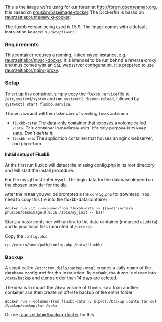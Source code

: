 This is the image we're using for our forum at http://forum.openseamap.org.
It is based on [phusion/baseimage-docker](https://github.com/phusion/baseimage-docker).
The Dockerfile is based on [raumzeitlabor/mediawiki-docker](https://github.com/raumzeitlabor/mediawiki-docker).

The fluxbb version being used is 1.5.9. The image comes with a
default installation housed in `/data/fluxbb`.

### Requirements

This container requires a running, linked mysql instance, e.g.
[raumzeitlabor/mysql-docker](https://github.com/raumzeitlabor/mysql-docker). It
is intended to be run behind a reverse-proxy and thus comes with an SSL
webserver configuration.
It is prepared to use [raumzeitlabor/nginx-proxy](https://github.com/raumzeitlabor/nginx-proxy).

### Setup

To set up this container, simply copy the `fluxbb.service` file to
`/etc/systemd/system` and run `systemctl daemon-reload`, followed by `systemctl
start fluxbb.service`.

The service unit will then take care of creating two containers:

* `fluxbb-data`: The data-only container that exposes a volume called
`/data`. This container immediately exits. It's only purpose is to keep state.
_Don't delete it._
* `fluxbb-web`: The application container that houses an nginx webserver,
and php5-fpm.

#### Initial setup of FluxBB

At the first run fluxbb will detect the missing config.php in its root directory
and will start the install procedure.

For the mysql host enter `mysql`. The login data for the database depend on the
chosen provider for the db.

After the install you will be prompted a file `config.php` for download. You need
to copy this file into the fluxbb-data container:

```
docker run -it --volumes-from fluxbb-data -v $(pwd):/extern phusion/baseimage:0.9.16 /sbin/my_init -- bash
```
Starts a basic container with an link to the data container (mounted at `/data`)
and to your local files (mounted at `/extern`).

Copy the `config.php`:
```
cp /extern/some/path/config.php /data/fluxbb/
```


### Backup

A script called `/etc/cron.daily/backup-mysql` creates a daily dump of the
database configured for this installation. By default, the dump is
placed into `/data/backup` and dumps older than 14 days are deleted.

The idea is to mount the `/data` volume of `fluxbb-data` from another
container and then create an off-site backup of the entire folder:

```
docker run --volumes-from fluxbb-data -v $(pwd):/backup ubuntu tar cvf /backup/backup.tar /data
```

Or use [raumzeitlabor/backup-docker](https://github.com/raumzeitlabor/backup-docker) for this.
